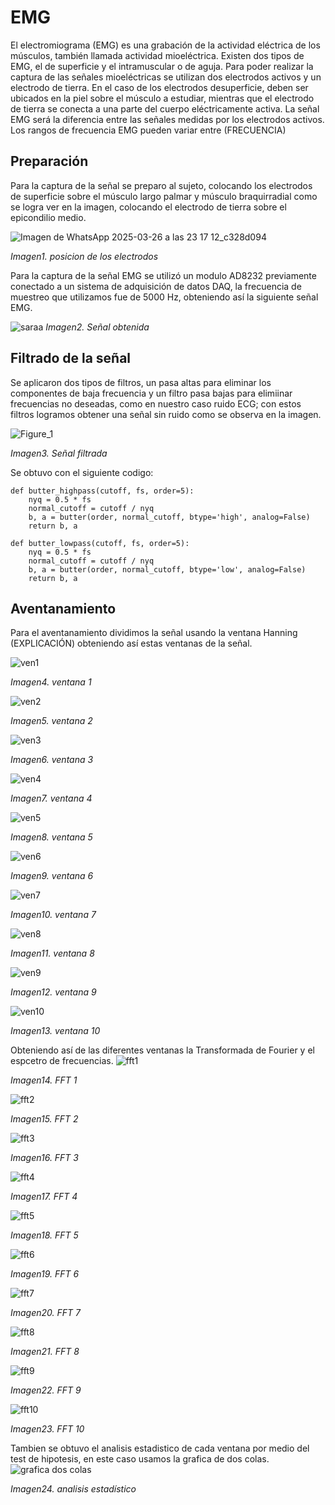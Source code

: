# EMG
El electromiograma (EMG) es una grabación de la actividad eléctrica de los músculos, también llamada actividad mioeléctrica. Existen dos tipos de EMG, el de superficie y el intramuscular o de aguja. 
Para poder realizar la captura de las señales mioeléctricas se utilizan dos electrodos activos y un electrodo de tierra. En el caso de los electrodos desuperficie, deben ser ubicados en la piel sobre el músculo a estudiar, mientras que el electrodo de tierra se conecta a una parte del cuerpo eléctricamente activa. La señal EMG será la diferencia entre las señales medidas por los electrodos activos. 
Los rangos de frecuencia EMG pueden variar entre (FRECUENCIA)


## Preparación
Para la captura de la señal se preparo al sujeto, colocando los electrodos de superficie sobre el músculo largo palmar y músculo braquirradial como se logra ver en la imagen, colocando el electrodo de tierra sobre el epicondilio medio. 

![Imagen de WhatsApp 2025-03-26 a las 23 17 12_c328d094](https://github.com/user-attachments/assets/e993660d-20cb-40b9-b269-3993543d67d3)

*Imagen1. posicion de los electrodos*


Para la captura de la señal EMG se utilizó un modulo AD8232 previamente conectado a un sistema de adquisición de datos DAQ, la frecuencia de muestreo que utilizamos fue de 5000 Hz, obteniendo así la siguiente señal EMG.

![saraa](https://github.com/user-attachments/assets/e5db7a64-e507-445b-89e9-930e71df5a64)
*Imagen2. Señal obtenida*

## Filtrado de la señal
Se aplicaron dos tipos de filtros, un pasa altas para eliminar los componentes de baja frecuencia y un filtro pasa bajas para elimiinar frecuencias no deseadas, como en nuestro caso ruido ECG; con estos filtros logramos obtener una señal sin ruido como se observa en la imagen. 

![Figure_1](https://github.com/user-attachments/assets/351e1289-3d17-4f86-87eb-072f8036f45d)


*Imagen3. Señal filtrada*

Se obtuvo con el siguiente codigo:
```
def butter_highpass(cutoff, fs, order=5):
    nyq = 0.5 * fs
    normal_cutoff = cutoff / nyq
    b, a = butter(order, normal_cutoff, btype='high', analog=False)
    return b, a

def butter_lowpass(cutoff, fs, order=5):
    nyq = 0.5 * fs
    normal_cutoff = cutoff / nyq
    b, a = butter(order, normal_cutoff, btype='low', analog=False)
    return b, a
  ```  

## Aventanamiento 
Para el aventanamiento dividimos la señal usando la ventana Hanning (EXPLICACIÓN) obteniendo así estas ventanas de la señal. 

![ven1](https://github.com/user-attachments/assets/85d03159-01f2-43b4-be49-1b1e84fafb20)

*Imagen4. ventana 1*

![ven2](https://github.com/user-attachments/assets/33270b59-e970-4f08-b1d4-7f60f15124ef)

*Imagen5. ventana 2*

![ven3](https://github.com/user-attachments/assets/32212ae9-b3a7-4080-926d-3addaeed6cf6)

*Imagen6. ventana 3*

![ven4](https://github.com/user-attachments/assets/61326f83-4fa6-4640-bca1-77916b2e65e6)

*Imagen7. ventana 4*

![ven5](https://github.com/user-attachments/assets/b6ae0656-9e93-4eac-bd48-87e069ff2264)

*Imagen8. ventana 5*

![ven6](https://github.com/user-attachments/assets/0eeb9dde-b7f0-49a1-bb97-0b134955389c)

*Imagen9. ventana 6*

![ven7](https://github.com/user-attachments/assets/55d71b29-38c4-4c02-a405-85cf69ad0ae9)

*Imagen10. ventana 7*

![ven8](https://github.com/user-attachments/assets/b400e04d-2cbd-400d-8d33-691d8cef756e)

*Imagen11. ventana 8*

![ven9](https://github.com/user-attachments/assets/c704fcc6-c607-4433-9ac2-6d3b06e99bbd)

*Imagen12. ventana 9*

![ven10](https://github.com/user-attachments/assets/c1675e05-20d3-489e-aa03-83ebbd6701df)

*Imagen13. ventana 10*





Obteniendo así de las diferentes ventanas la Transformada de Fourier y el espcetro de frecuencias.
![fft1](https://github.com/user-attachments/assets/0a10a6ed-4fb1-4392-8828-752ec0f5a223)

*Imagen14. FFT 1*

![fft2](https://github.com/user-attachments/assets/9ae7dcca-763b-4c25-817c-1019dccb2087)

*Imagen15. FFT 2*

![fft3](https://github.com/user-attachments/assets/1b2f981b-859e-4c39-8710-da67768c2fd0)

*Imagen16. FFT 3*

![fft4](https://github.com/user-attachments/assets/fa0f13c0-a882-434d-8dcc-392a1b3d548d)

*Imagen17. FFT 4*

![fft5](https://github.com/user-attachments/assets/1358b684-0273-4f81-8d0b-7fe1a7d8a98c)

*Imagen18. FFT 5*

![fft6](https://github.com/user-attachments/assets/b5179904-7d70-448e-9b8e-0ef15cb4b374)

*Imagen19. FFT 6*

![fft7](https://github.com/user-attachments/assets/6e4adaab-e699-4f55-96b0-7e82e1ade178)

*Imagen20. FFT 7*

![fft8](https://github.com/user-attachments/assets/20c5ba17-880a-4c48-90ea-aa9f956c77f1)

*Imagen21. FFT 8*

![fft9](https://github.com/user-attachments/assets/e8c24102-3978-4e63-abde-bdd0230bcedc)

*Imagen22. FFT 9*

![fft10](https://github.com/user-attachments/assets/79103d5d-7205-4fa1-92e1-a88a3cba832f)

*Imagen23. FFT 10*


Tambien se obtuvo el analisis estadistico de cada ventana por medio del test de hipotesis, en este caso usamos la grafica de dos colas.
![grafica dos colas](https://github.com/user-attachments/assets/e7f78ccb-209f-4135-bf1e-01b709df4e9f)

*Imagen24. analisis estadístico*












